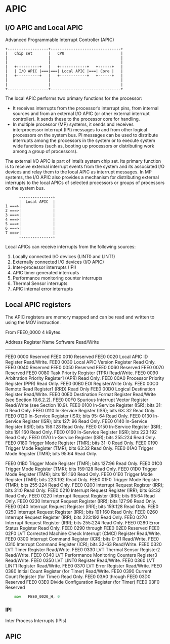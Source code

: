 # APIC

## I/O APIC and Local APIC

Advanced Programmable Interrupt Controller (APIC)

```
+------------------+-------------------------------+
|   Chip set       |   CPU                         |
|                  |                               |
|                  |                               |
|   +----------+   |   +------------+   +------+   |
|   | I/O APIC |===|===| Local APIC |===| Core |   |
|   +----------+   |   +------------+   +------+   |
|                  |                               |
|                  |                               |
+------------------+-------------------------------+
```
The local APIC performs two primary functions for the processor:
- It receives interrupts from the processor’s interrupt pins, from internal sources and 
  from an external I/O APIC (or other external interrupt controller). 
  It sends these to the processor core for handling.
- In multiple processor (MP) systems, it sends and 
  receives interprocessor interrupt (IPI) messages to and 
  from other logical processors on the system bus. 
  PI messages can be used to distribute interrupts among the processors 
  in the system or to execute system wide functions 
  (such as, booting up processors or distributing work among a group of processors).

The external I/O APIC is part of Intel’s system chip set. Its primary function is to receive external interrupt events from the system and its associated I/O devices and relay them to the local APIC as interrupt messages. In MP systems, the I/O APIC also provides a mechanism for distributing external interrupts to the local APICs of selected processors or groups of processors on the system bus.

      
```  
      +--------------+
      |  Local APIC  |
1 ===>|              |
2 ===>|              |
3 ===>|              |
4 ===>|              |
5 ===>|              |
6 ===>|              |
7 ===>|              |
      +--------------+
```
Local APICs can receive interrupts from the following sources:
1. Locally connected I/O devices    (LINT0 and LINT1)
2. Externally connected I/O devices (I/O APIC)
3. Inter-processor interrupts       (IPI)
4. APIC timer generated interrupts
5. Performance monitoring counter interrupts
6. Thermal Sensor interrupts
7. APIC internal error interrupts

## Local APIC registers
The APIC registers are memory mapped and 
can be read and written to using the MOV instruction.

From FEE0_0000 4 kBytes.

Address    Register Name                            Software Read/Write
---------  ---------------------------------------  -------------------
FEE0 0000  Reserved
FEE0 0010  Reserved
FEE0 0020  Local APIC ID Register                   Read/Write.
FEE0 0030  Local APIC Version Register              Read Only.
FEE0 0040  Reserved
FEE0 0050  Reserved
FEE0 0060  Reserved
FEE0 0070  Reserved
FEE0 0080  Task Priority Register (TPR)             Read/Write.
FEE0 0090  Arbitration Priority Register1 (APR)     Read Only.
FEE0 00A0  Processor Priority Register (PPR)        Read Only.
FEE0 00B0  EOI RegisterWrite Only.
FEE0 00C0  Remote Read Register1 (RRD)              Read Only
FEE0 00D0  Logical Destination Register             Read/Write.
FEE0 00E0  Destination Format Register              Read/Write 
                                                    (see Section 10.6.2.2).
FEE0 00F0  Spurious Interrupt Vector Register       Read/Write 
                                                    (see Section 10.9).
FEE0 0100  In-Service Register (ISR); bits  31:  0  Read Only.
FEE0 0110  In-Service Register (ISR); bits  63: 32  Read Only.
FEE0 0120  In-Service Register (ISR); bits  95: 64  Read Only.
FEE0 0130  In-Service Register (ISR); bits 127: 96  Read Only.
FEE0 0140  In-Service Register (ISR); bits 159:128  Read Only.
FEE0 0150  In-Service Register (ISR); bits 191:160  Read Only.
FEE0 0160  In-Service Register (ISR); bits 223:192  Read Only.
FEE0 0170  In-Service Register (ISR); bits 255:224  Read Only.
FEE0 0180  Trigger Mode Register (TMR); bits 31: 0  Read Only.
FEE0 0190  Trigger Mode Register (TMR); bits 63:32  Read Only.
FEE0 01A0  Trigger Mode Register (TMR); bits 95:64  Read Only.

FEE0 01B0  Trigger Mode Register (TMR); bits 127:96         Read Only.
FEE0 01C0  Trigger Mode Register (TMR); bits 159:128        Read Only.
FEE0 01D0  Trigger Mode Register (TMR); bits 191:160        Read Only.
FEE0 01E0  Trigger Mode Register (TMR); bits 223:192        Read Only.
FEE0 01F0  Trigger Mode Register (TMR); bits 255:224        Read Only.
FEE0 0200  Interrupt Request Register (IRR); bits 31:0      Read Only.
FEE0 0210  Interrupt Request Register (IRR); bits 63:32     Read Only.
FEE0 0220  Interrupt Request Register (IRR); bits 95:64     Read Only.
FEE0 0230  Interrupt Request Register (IRR); bits 127:96    Read Only.
FEE0 0240  Interrupt Request Register (IRR); bits 159:128   Read Only.
FEE0 0250  Interrupt Request Register (IRR); bits 191:160   Read Only.
FEE0 0260  Interrupt Request Register (IRR); bits 223:192   Read Only.
FEE0 0270  Interrupt Request Register (IRR); bits 255:224   Read Only.
FEE0 0280  Error Status Register                            Read Only.
FEE0 0290
through
FEE0 02E0  Reserved
FEE0 02F0  LVT Corrected Machine Check Interrupt (CMCI) Register    Read/Write.
FEE0 0300  Interrupt Command Register (ICR); bits 0-31              Read/Write.
FEE0 0310  Interrupt Command Register (ICR); bits 32-63             Read/Write.
FEE0 0320  LVT Timer Register                                       Read/Write.
FEE0 0330  LVT Thermal Sensor Register2                             Read/Write.
FEE0 0340  LVT Performance Monitoring Counters Register3            Read/Write.
FEE0 0350  LVT LINT0 Register                                       Read/Write.
FEE0 0360  LVT LINT1 Register                                       Read/Write.
FEE0 0370  LVT Error Register                                       Read/Write.
FEE0 0380  Initial Count Register (for Timer)                       Read/Write.
FEE0 0390  Current Count Register (for Timer)                       Read Only.
FEE0 03A0 
through
FEE0 03D0  Reserved
FEE0 03E0  Divide Configuration Register (for Timer)
FEE0 03F0  Reserved

```asm
    mov   FEE0_0020_H, 0
```

### IPI
Inter Process Interrupts (IPIs)

## APIC
